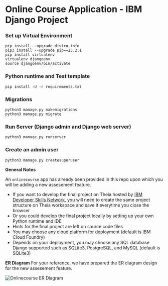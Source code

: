 # Online Course Application - IBM Django Project

### Set up Virtual Environment

```linux
pip install --upgrade distro-info
pip3 install --upgrade pip==23.2.1
pip install virtualenv
virtualenv djangoenv
source djangoenv/bin/activate
```

### Python runtime and Test template

```linux
pip install -U -r requirements.txt
```

### Migrations
```linux
python3 manage.py makemigrations
python3 manage.py migrate
```

### Run Server (Django admin and Django web server)
```linux
python3 manage.py runserver
```

### Create an admin user
```linux
python3 manage.py createsuperuser
```

**General Notes**

An `onlinecourse` app has already been provided in this repo upon which you will be adding a new assesement feature.

- If you want to develop the final project on Theia hosted by [IBM Developer Skills Network](https://labs.cognitiveclass.ai/), you will need to create the same project structure on Theia workspace and save it everytime you close the browser
- Or you could develop the final project locally by setting up your own Python runtime and IDE
- Hints for the final project are left on source code files
- You may choose any cloud platform for deployment (default is IBM Cloud Foundry)
- Depends on your deployment, you may choose any SQL database Django supported such as SQLite3, PostgreSQL, and MySQL (default is SQLite3)

**ER Diagram**
For your reference, we have prepared the ER diagram design for the new assesement feature.

![Onlinecourse ER Diagram](https://github.com/ibm-developer-skills-network/final-cloud-app-with-database/blob/master/static/media/course_images/onlinecourse_app_er.png)
